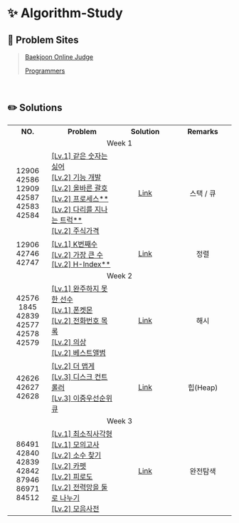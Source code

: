 # ✨ Algorithm-Study

## 🔗 Problem Sites

> [Baekjoon Online Judge](https://www.acmicpc.net)
>
> [Programmers](https://school.programmers.co.kr/learn/challenges)

<br>

## ✏️ Solutions


<table>
  <tr>
    <th align="center" width="120">NO.</th>
    <th align="center" width="280">Problem</th>
    <th align="center" width="210">Solution</th>
    <th align="center" width="200">Remarks</th>
  </tr>
  <tr>
    <td align="center" colspan="4">Week 1</td>
  </tr>
   <tr>
    <td align="center">
      12906
      42586
      12909
      42587
      42583
      42584
    </td>
    <td align="left">
      <a href="https://school.programmers.co.kr/learn/courses/30/lessons/12906">[Lv.1] 같은 숫자는 싫어</a><br>
      <a href="https://school.programmers.co.kr/learn/courses/30/lessons/12906">[Lv.2] 기능 개발</a><br>
      <a href="https://school.programmers.co.kr/learn/courses/30/lessons/12906">[Lv.2] 올바른 괄호</a><br>
      <a href="https://school.programmers.co.kr/learn/courses/30/lessons/12906">[Lv.2] 프로세스**</a><br>
      <a href="https://school.programmers.co.kr/learn/courses/30/lessons/42583">[Lv.2] 다리를 지나는 트럭**</a><br>
      <a href="https://school.programmers.co.kr/learn/courses/30/lessons/42584">[Lv.2] 주식가격</a>
    </td>
  	 <td align="center">
       <a href="https://github.com/kimdoha/Algorithm-Study/tree/main/programmers/stack-queue">Link</a>
     </td>
     <td align="center">스택 / 큐</td>
  </tr>
  <tr>
    <td align="center">
      12906
      42746
      42747
    </td>
    <td align="left">
      <a href="https://school.programmers.co.kr/learn/courses/30/lessons/42748">[Lv.1] K번째수</a><br>
      <a href="https://school.programmers.co.kr/learn/courses/30/lessons/42746">[Lv.2] 가장 큰 수</a><br>
      <a href="https://school.programmers.co.kr/learn/courses/30/lessons/42747">[Lv.2] H-Index**</a><br>
    </td>
  	 <td align="center">
       <a href="https://github.com/kimdoha/algorithm-study/tree/main/programmers/sort">Link</a>
     </td>
     <td align="center">정렬</td>
  </tr>
  <td align="center" colspan="4">Week 2</td>
    <tr>
    <td align="center">
      42576
      1845
      42839
      42577
      42578
      42579
    </td>
    <td align="left">
      <a href="https://school.programmers.co.kr/learn/courses/30/lessons/42576">[Lv.1] 완주하지 못한 선수</a><br>
      <a href="https://school.programmers.co.kr/learn/courses/30/lessons/1845">[Lv.1] 폰켓몬</a><br>
      <a href="https://school.programmers.co.kr/learn/courses/30/lessons/42577">[Lv.2] 전화번호 목록</a><br>
      <a href="https://school.programmers.co.kr/learn/courses/30/lessons/42578">[Lv.2] 의상</a><br>
      <a href="https://school.programmers.co.kr/learn/courses/30/lessons/42579">[Lv.2] 베스트앨범</a><br>
    </td>
  	<td align="center">
       <a href="https://github.com/kimdoha/algorithm-study/tree/main/programmers/hash">Link</a>
    </td>
    <td align="center">해시</td>
    </tr>
    <tr>
    <td align="center">
      42626
      42627
      42628
    </td>
    <td align="left">
      <a href="https://school.programmers.co.kr/learn/courses/30/lessons/42626">[Lv.2] 더 맵게</a><br>
      <a href="https://school.programmers.co.kr/learn/courses/30/lessons/42627">[Lv.3] 디스크 컨트롤러</a><br>
      <a href="https://school.programmers.co.kr/learn/courses/30/lessons/42628">[Lv.3] 이중우선순위큐</a><br>
  	<td align="center">
       <a href="https://github.com/kimdoha/Algorithm-Study/tree/main/programmers/stack-queue">Link</a>
    </td>
    <td align="center">힙(Heap)</td>
  </tr>
  <td align="center" colspan="4">Week 3</td>
  <tr>
    <td align="center">
      86491
      42840
      42839
      42842
      87946
      86971
      84512
    </td>
    <td align="left">
      <a href="https://school.programmers.co.kr/learn/courses/30/lessons/86491">[Lv.1] 최소직사각형</a><br>
      <a href="https://school.programmers.co.kr/learn/courses/30/lessons/42840">[Lv.1] 모의고사</a><br>
      <a href="https://school.programmers.co.kr/learn/courses/30/lessons/42839">[Lv.2] 소수 찾기</a><br>
      <a href="https://school.programmers.co.kr/learn/courses/30/lessons/42842">[Lv.2] 카펫</a><br>
      <a href="https://school.programmers.co.kr/learn/courses/30/lessons/87946">[Lv.2] 피로도</a><br>
      <a href="https://school.programmers.co.kr/learn/courses/30/lessons/86971">[Lv.2] 전력망을 둘로 나누기</a><br>
      <a href="https://school.programmers.co.kr/learn/courses/30/lessons/84512">[Lv.2] 모음사전</a><br>
    </td>
  	<td align="center">
       <a href="https://github.com/kimdoha/Algorithm-Study/tree/main/programmers/stack-queue">Link</a>
    </td>
    <td align="center">완전탐색</td>
  </tr>
  
</table>
